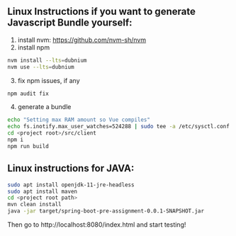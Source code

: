 ## Linux Instructions if you want to generate Javascript Bundle yourself:
1. install nvm: https://github.com/nvm-sh/nvm
2. install npm
```bash
nvm install --lts=dubnium
nvm use --lts=dubnium
```
3. fix npm issues, if any 
```bash
npm audit fix
```
4. generate a bundle
```bash
echo "Setting max RAM amount so Vue compiles"
echo fs.inotify.max_user_watches=524288 | sudo tee -a /etc/sysctl.conf && sudo sysctl -p && sudo sysctl --system
cd <project root>/src/client
npm i
npm run build
```

## Linux instructions for JAVA:
```bash
sudo apt install openjdk-11-jre-headless
sudo apt install maven
cd <project root path>
mvn clean install
java -jar target/spring-boot-pre-assignment-0.0.1-SNAPSHOT.jar
```
Then go to http://localhost:8080/index.html and start testing!